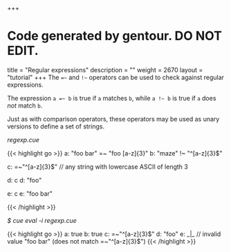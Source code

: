 +++
# Code generated by gentour. DO NOT EDIT.
title = "Regular expressions"
description = ""
weight = 2670
layout = "tutorial"
+++
The `=~` and `!~` operators can be used to check against regular expressions.

The expression `a =~ b` is true if `a` matches `b`, while
`a !~ b` is true if `a` does _not_ match `b`.

Just as with comparison operators, these operators may be used
as unary versions to define a set of strings.


<a id="td-block-padding" class="td-offset-anchor"></a>
<section class="row td-box td-box--white td-box--gradient td-box--height-auto">
<div class="col-lg-6 mr-0">
<i>regexp.cue</i>
<p>
{{< highlight go >}}
a: "foo bar" =~ "foo [a-z]{3}"
b: "maze" !~ "^[a-z]{3}$"

c: =~"^[a-z]{3}$" // any string with lowercase ASCII of length 3

d: c
d: "foo"

e: c
e: "foo bar"

{{< /highlight >}}
<br>
</div>

<div class="col-lg-6 ml-0"><i>$ cue eval -i regexp.cue</i>
<p>
{{< highlight go >}}
a: true
b: true
c: =~"^[a-z]{3}$"
d: "foo"
e: _|_ // invalid value "foo bar" (does not match =~"^[a-z]{3}$")
{{< /highlight >}}
</div>
</section>